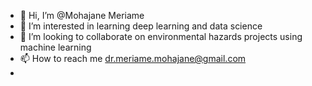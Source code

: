 - 👋 Hi, I’m @Mohajane Meriame
- 👀 I’m interested in learning deep learning and data science
- 💞️ I’m looking to collaborate on environmental hazards projects using machine learning 
- 📫 How to reach me dr.meriame.mohajane@gmail.com
- 

<!---
MohajaneMeriame/MohajaneMeriame is a ✨ special ✨ repository because its `README.md` (this file) appears on your GitHub profile.
You can click the Preview link to take a look at your changes.
--->
